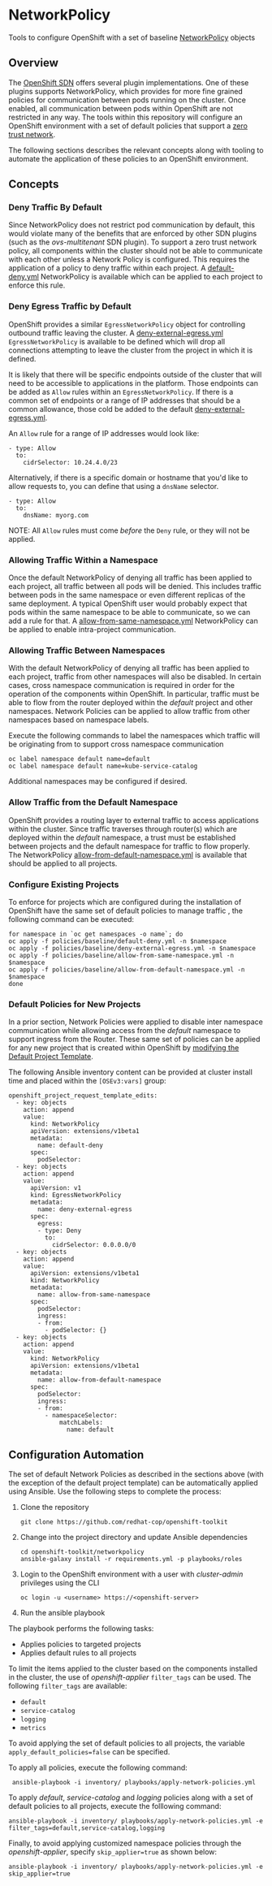 # NetworkPolicy

Tools to configure OpenShift with a set of baseline [NetworkPolicy](https://docs.openshift.com/container-platform/latest/admin_guide/managing_networking.html) objects

## Overview

The [OpenShift SDN](https://docs.openshift.com/container-platform/latest/install_config/configuring_sdn.html) offers several plugin implementations. One of these plugins supports NetworkPolicy, which provides for more fine grained policies for communication between pods running on the cluster. Once enabled, all communication between pods within OpenShift are not restricted in any way. The tools within this repository will configure an OpenShift environment with a set of default policies that support a [zero trust network](https://tigera.io/wp-content/uploads/2017/12/wp-tigera-zero-trust-cloud-native-environment.pdf).

The following sections describes the relevant concepts along with tooling to automate the application of these policies to an OpenShift environment.

## Concepts

### Deny Traffic By Default

Since NetworkPolicy does not restrict pod communication by default, this would violate many of the benefits that are enforced by other SDN plugins (such as the _ovs-multitenant_ SDN plugin). To support a zero trust network policy, all components within the cluster should not be able to communicate with each other unless a Network Policy is configured. This requires the application of a policy to deny traffic within each project. A [default-deny.yml](policies/baseline/default-deny.yml) NetworkPolicy is available which can be applied to each project to enforce this rule.

### Deny Egress Traffic by Default

OpenShift provides a similar `EgressNetworkPolicy` object for controlling outbound traffic leaving the cluster. A [deny-external-egress.yml](policies/baseline/deny-external-egress.yml) `EgressNetworkPolicy` is available to be defined which will drop all connections attempting to leave the cluster from the project in which it is defined.

It is likely that there will be specific endpoints outside of the cluster that will need to be accessible to applications in the platform. Those endpoints can be added as `Allow` rules within an `EgressNetworkPolicy`. If there is a common set of endpoints or a range of IP addresses that should be a common allowance, those cold be added to the default [deny-external-egress.yml](policies/baseline/deny-external-egress.yml).

An `Allow` rule for a range of IP addresses would look like:

```
- type: Allow
  to:
    cidrSelector: 10.24.4.0/23
```

Alternatively, if there is a specific domain or hostname that you'd like to allow requests to, you can define that using a `dnsName` selector.

```
- type: Allow
  to:
    dnsName: myorg.com
```

NOTE: All `Allow` rules must come _before_ the `Deny` rule, or they will not be applied.

### Allowing Traffic Within a Namespace

Once the default NetworkPolicy of denying all traffic has been applied to each project, all traffic between all pods will be denied. This includes traffic between pods in the same namespace or even different replicas of the same deployment. A typical OpenShift user would probably expect that pods within the same namespace to be able to communicate, so we can add a rule for that. A [allow-from-same-namespace.yml](https://raw.githubusercontent.com/redhat-cop/openshift-toolkit/master/networkpolicy/policies/baseline/allow-from-same-namespace.yml) NetworkPolicy can be applied to enable intra-project communication.

### Allowing Traffic Between Namespaces

With the default NetworkPolicy of denying all traffic has been applied to each project, traffic from other namespaces will also be disabled. In certain cases, cross namespace communication is required in order for the operation of the components within OpenShift. In particular, traffic must be able to flow from the router deployed within the _default_ project and other namespaces. Network Policies can be applied to allow traffic from other namespaces based on namespace labels.

Execute the following commands to label the namespaces which traffic will be originating from to support cross namespace communication

```
oc label namespace default name=default
oc label namespace default name=kube-service-catalog
```

Additional namespaces may be configured if desired.


### Allow Traffic from the Default Namespace

OpenShift provides a routing layer to external traffic to access applications within the cluster. Since traffic traverses through router(s) which are deployed within the _default_ namespace, a trust must be established between projects and the default namespace for traffic to flow properly. The NetworkPolicy [allow-from-default-namespace.yml](https://raw.githubusercontent.com/christianh814/openshift-toolkit/master/networkpolicy/policies/baseline/allow-from-default-namespace.yml) is available that should be applied to all projects.

### Configure Existing Projects

To enforce for projects which are configured during the installation of OpenShift have the same set of default policies to manage traffic , the following command can be executed:

```
for namespace in `oc get namespaces -o name`; do
oc apply -f policies/baseline/default-deny.yml -n $namespace
oc apply -f policies/baseline/deny-external-egress.yml -n $namespace
oc apply -f policies/baseline/allow-from-same-namespace.yml -n $namespace
oc apply -f policies/baseline/allow-from-default-namespace.yml -n $namespace
done
```

### Default Policies for New Projects

In a prior section, Network Policies were applied to disable inter namespace communication while allowing access from the _default_ namespace to support ingress from the Router. These same set of policies can be applied for any new project that is created within OpenShift by [modifying the Default Project Template](https://docs.openshift.com/container-platform/latest/admin_guide/managing_projects.html#modifying-the-template-for-new-projects).

The following Ansible inventory content can be provided at cluster install time and placed within the `[OSEv3:vars]` group:

```
openshift_project_request_template_edits:
  - key: objects
    action: append
    value:
      kind: NetworkPolicy
      apiVersion: extensions/v1beta1
      metadata:
        name: default-deny
      spec:
        podSelector:
  - key: objects
    action: append
    value:
      apiVersion: v1
      kind: EgressNetworkPolicy
      metadata:
        name: deny-external-egress
      spec:
        egress:
        - type: Deny
          to:
            cidrSelector: 0.0.0.0/0
  - key: objects
    action: append
    value:
      apiVersion: extensions/v1beta1
      kind: NetworkPolicy
      metadata:
        name: allow-from-same-namespace
      spec:
        podSelector:
        ingress:
        - from:
          - podSelector: {}
  - key: objects
    action: append
    value:
      kind: NetworkPolicy
      apiVersion: extensions/v1beta1
      metadata:
        name: allow-from-default-namespace
      spec:
        podSelector:
        ingress:
        - from:
          - namespaceSelector:
              matchLabels:
                name: default
```

## Configuration Automation

The set of default Network Policies as described in the sections above (with the exception of the default project template) can be automatically applied using Ansible. Use the following steps to complete the process:

1. Clone the repository

    ```
    git clone https://github.com/redhat-cop/openshift-toolkit
    ```

2. Change into the project directory and update Ansible dependencies

    ```
    cd openshift-toolkit/networkpolicy
    ansible-galaxy install -r requirements.yml -p playbooks/roles
    ```

3. Login to the OpenShift environment with a user with _cluster-admin_ privileges using the CLI

    ```
    oc login -u <username> https://<openshift-server>
    ```

4. Run the ansible playbook

The playbook performs the following tasks:

* Applies policies to targeted projects
* Applies default rules to all projects

To limit the items applied to the cluster based on the components installed in the cluster, the use of _openshift-applier_ `filter_tags` can be used. The following `filter_tags` are available:

* `default`
* `service-catalog`
* `logging`
* `metrics`

To avoid applying the set of default policies to all projects, the variable `apply_default_policies=false` can be specified.

To apply all policies, execute the following command:

```
 ansible-playbook -i inventory/ playbooks/apply-network-policies.yml
```

To apply _default_, _service-catalog_ and _logging_ policies along with a set of default policies to all projects, execute the folllowing command:

```
ansible-playbook -i inventory/ playbooks/apply-network-policies.yml -e filter_tags=default,service-catalog,logging
```

Finally, to avoid applying customized namespace policies through the _openshift-applier_, specify `skip_applier=true` as shown below:

```
ansible-playbook -i inventory/ playbooks/apply-network-policies.yml -e skip_applier=true
```
